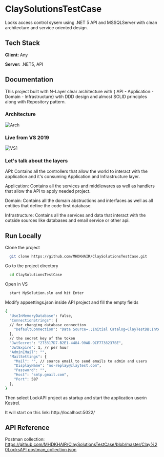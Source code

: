 
# ClaySolutionsTestCase

Locks access control sysem using .NET 5 API and MSSQLServer with clean architecture and service oriented design.

## Tech Stack

**Client:** Any

**Server:** .NET5, API


## Documentation

This project built with N-Layer clear architecture with { API - Application - Domain - Infrastructure} wtih DDD design and almost SOLID principles along with Repository pattern.
### Architecture
![Arch](https://user-images.githubusercontent.com/58634897/146997101-03a8e076-aa02-486b-80b2-13a88dea2ffa.png)

### Live from VS 2019
![VS1](https://user-images.githubusercontent.com/58634897/146997124-4b125130-6c41-4117-8d48-a77c15977e5c.JPG)

### Let's talk about the layers
API:
Contains all the controllers that allow the world to interact with the application and it's consuming Application and Infrastructure layer.

Application:
Contains all the services and middlewares as well as handlers that allow the API to apply needed project.

Domain:
Contains all the domain abstructions and interfaces as well as all entities that define the code first database.

Infrastructure:
Contains all the services and data that interact with the outside sources like databases and email service or other api.

## Run Locally

Clone the project

```bash
  git clone https://github.com/MHDKHAIR/ClaySolutionsTestCase.git
```

Go to the project directory

```bash
  cd ClaySolutionsTestCase
```

Open in VS

```bash
  start MySolution.sln and hit Enter
```

Modify appsettings.json inside API project and fill the empty fields

```bash
{
  "UseInMemoryDatabase": false,
  "ConnectionStrings": {
  // for changing database connection
    "DefaultConnection": "Data Source=.;Initial Catalog=ClayTestDB;Integrated Security=True"
  },
  // the secret key of the token
  "JwtSecret": "273317D7-B2E1-4484-90AD-9CF7738237BE",
  "JwtExpire": 1, // per hour
  "AdminEMail": "",
  "MailSettings": {
    "Mail": "", // soarce email to send emails to admin and users
    "DisplayName": "no-replay@claytest.com",
    "Password": "",
    "Host": "smtp.gmail.com",
    "Port": 587
  },
}
```

Then select LockAPI project as startup and start the application userin Kestrel.

It will start on this link: http://localhost:5022/


## API Reference
Postman collection:
https://github.com/MHDKHAIR/ClaySolutionsTestCase/blob/master/Clay%20LocksAPI.postman_collection.json

